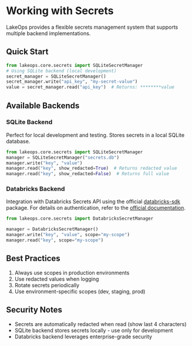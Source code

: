 # Working with Secrets

LakeOps provides a flexible secrets management system that supports multiple backend implementations.

## Quick Start

```python
from lakeops.core.secrets import SQLiteSecretManager
# Using SQLite backend (local development)
secret_manager = SQLiteSecretManager()
secret_manager.write("api_key", "my-secret-value")
value = secret_manager.read("api_key")  # Returns: ********value
```

## Available Backends

### SQLite Backend
Perfect for local development and testing. Stores secrets in a local SQLite database.
```python
from lakeops.core.secrets import SQLiteSecretManager
manager = SQLiteSecretManager("secrets.db")
manager.write("key", "value")
manager.read("key", show_redacted=True)  # Returns redacted value
manager.read("key", show_redacted=False)  # Returns full value
```

### Databricks Backend
Integration with Databricks Secrets API using the official [databricks-sdk](https://pypi.org/project/databricks-sdk/) package.
For details on authentication, refer to the [official documentation](https://docs.databricks.com/dev-tools/sdk/python/latest/authentication.html).

```python
from lakeops.core.secrets import DatabricksSecretManager

manager = DatabricksSecretManager()
manager.write("key", "value", scope="my-scope")
manager.read("key", scope="my-scope")
```


## Best Practices
1. Always use scopes in production environments
2. Use redacted values when logging
3. Rotate secrets periodically
4. Use environment-specific scopes (dev, staging, prod)

## Security Notes
- Secrets are automatically redacted when read (show last 4 characters)
- SQLite backend stores secrets locally - use only for development
- Databricks backend leverages enterprise-grade security
